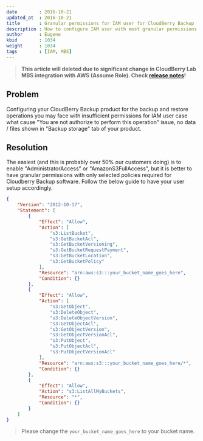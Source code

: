 ```yaml
---
date        : 2016-10-21
updated_at  : 2016-10-21
title       : Granular permissions for IAM user for CloudBerry Backup
description : How to configure IAM user with most granular permissions to backup and restore to and from AWS S3
author      : Eugene
kbid        : 1034
weight      : 1034
tags        : [IAM, MBS]
---
```


> **This article will deleted due to significant change in CloudBerry Lab MBS integration with AWS (Assume Role). Check [release notes](https://mbs.cloudberrylab.com/Admin/Help.aspx?c=Contents/mbschangelog.html)!**

## Problem

Configuring your CloudBerry Backup product for the backup and restore operations you may face with insufficient permissions for IAM user case what cause "You are not authorize to perform this operation" issue, no data / files shown in "Backup storage" tab of your product.

## Resolution

The easiest (and this is probably over 50% our customers doing) is to enable "AdministratorAccess" or "AmazonS3FullAccess", but it is better to have granular permissions with only selected policies required for Cloudberry Backup software. Follow the below guide to have your user setup accordingly.

~~~ json
{
    "Version": "2012-10-17",
    "Statement": [
        {
            "Effect": "Allow",
            "Action": [
                "s3:ListBucket",
                "s3:GetBucketAcl",
                "s3:GetBucketVersioning",
                "s3:GetBucketRequestPayment",
                "s3:GetBucketLocation",
                "s3:GetBucketPolicy"
            ],
            "Resource": "arn:aws:s3:::your_bucket_name_goes_here",
            "Condition": {}
        },
        {
            "Effect": "Allow",
            "Action": [
                "s3:GetObject",
                "s3:DeleteObject",
                "s3:DeleteObjectVersion",
                "s3:GetObjectAcl",
                "s3:GetObjectVersion",
                "s3:GetObjectVersionAcl",
                "s3:PutObject",
                "s3:PutObjectAcl",
                "s3:PutObjectVersionAcl"
            ],
            "Resource": "arn:aws:s3:::your_bucket_name_goes_here/*",
            "Condition": {}
        },
        {
            "Effect": "Allow",
            "Action": "s3:ListAllMyBuckets",
            "Resource": "*",
            "Condition": {}
        }
    ]
}
~~~

> Please change the <code class="language-json">your_bucket_name_goes_here</code> to your bucket name.
